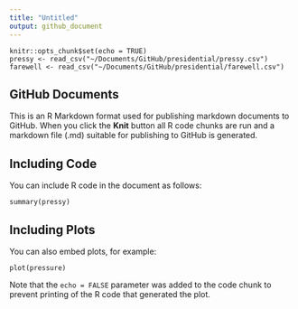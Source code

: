 ```yaml
---
title: "Untitled"
output: github_document
---
```


```{r setup, include=FALSE}
knitr::opts_chunk$set(echo = TRUE)
pressy <- read_csv("~/Documents/GitHub/presidential/pressy.csv")
farewell <- read_csv("~/Documents/GitHub/presidential/farewell.csv")
```

## GitHub Documents

This is an R Markdown format used for publishing markdown documents to GitHub. When you click the **Knit** button all R code chunks are run and a markdown file (.md) suitable for publishing to GitHub is generated.

## Including Code

You can include R code in the document as follows:

```{r cars}
summary(pressy)
```

## Including Plots

You can also embed plots, for example:

```{r pressure, echo=FALSE}
plot(pressure)
```

Note that the `echo = FALSE` parameter was added to the code chunk to prevent printing of the R code that generated the plot.

